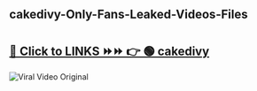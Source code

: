 
 ## cakedivy-Only-Fans-Leaked-Videos-Files

# <h2><a href="https://mediaupload.pro?cakedivy">🔗 Click to LINKS ⏩⏩ 👉 🟢 cakedivy </a></h2>

<a href="https://mediaupload.pro?cakedivy" rel="nofollow" data-target="animated-image.originalLink"><img src="https://i.ibb.co.com/xMMVF88/686577567.gif" alt="Viral Video Original" style="max-width: 100%; display: inline-block;" data-target="animated-image.originalImage"></a>